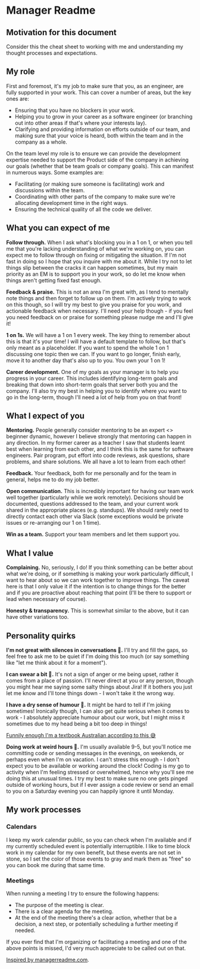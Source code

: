 # Manager Readme

## Motivation for this document

Consider this the cheat sheet to working with me and understanding my thought processes and expectations.

## My role

First and foremost, it's my job to make sure that you, as an engineer, are fully supported in your work. This can cover a number of areas, but the key ones are:

- Ensuring that you have no blockers in your work.
- Helping you to grow in your career as a software engineer (or branching out into other areas if that's where your interests lay).
- Clarifying and providing information on efforts outside of our team, and making sure that your voice is heard, both within the team and in the company as a whole.

On the team level my role is to ensure we can provide the development expertise needed to support the Product side of the company in achieving our goals (whether that be team goals or company goals). This can manifest in numerous ways. Some examples are:

- Facilitating (or making sure someone is facilitating) work and discussions within the team.
- Coordinating with other parts of the company to make sure we're allocating development time in the right ways.
- Ensuring the technical quality of all the code we deliver.

## What you can expect of me

**Follow through.** When I ask what's blocking you in a 1 on 1, or when you tell me that you're lacking understanding of what we're working on, you can expect me to follow through on fixing or mitigating the situation. If I'm not fast in doing so I hope that you inquire with me about it. While I try not to let things slip between the cracks it can happen sometimes, but my main priority as an EM is to support you in your work, so do let me know when things aren't getting fixed fast enough.

**Feedback & praise.** This is not an area I'm great with, as I tend to mentally note things and then forget to follow up on them. I'm actively trying to work on this though, so I will try my best to give you praise for you work, and actionable feedback when necessary. I'll need your help though - if you feel you need feedback on or praise for something please nudge me and I'll give it!

**1 on 1s.** We will have a 1 on 1 every week. The key thing to remember about this is that it's your time! I will have a default template to follow, but that's only meant as a placeholder. If you want to spend the whole 1 on 1 discussing one topic then we can. If you want to go longer, finish early, move it to another day that's also up to you. You own your 1 on 1!

**Career development.** One of my goals as your manager is to help you progress in your career. This includes identifying long-term goals and breaking that down into short-term goals that server both you and the company. I'll also try my best in helping you to identify where you want to go in the long-term, though I'll need a lot of help from you on that front!

## What I expect of you

**Mentoring.** People generally consider mentoring to be an expert <> beginner dynamic, however I believe strongly that mentoring can happen in any direction. In my former career as a teacher I saw that students learnt best when learning from each other, and I think this is the same for software engineers. Pair program, put effort into code reviews, ask questions, share problems, and share solutions. We all have a lot to learn from each other!

**Feedback.** Your feedback, both for me personally and for the team in general, helps me to do my job better.

**Open communication.** This is incredibly important for having our team work well together (particularly while we work remotely). Decisions should be documented, questions addressed to the team, and your current work shared in the appropriate places (e.g. standups). We should rarely need to directly contact each other via Slack (some exceptions would be private issues or re-arranging our 1 on 1 time).

**Win as a team.** Support your team members and let them support you.

## What I value

**Complaining.** No, seriously, I do! If you think something can be better about what we're doing, or if something is making your work particularly difficult, I want to hear about so we can work together to improve things. The caveat here is that I only value it if the intention is to change things for the better and if you are proactive about reaching that point (I'll be there to support or lead when necessary of course).

**Honesty & transparency.** This is somewhat similar to the above, but it can have other variations too.

## Personality quirks

**I'm not great with silences in conversations 🙊.** I'll try and fill the gaps, so feel free to ask me to be quiet if I'm doing this too much (or say something like "let me think about it for a moment").

**I can swear a bit 🤬.** It's not a sign of anger or me being upset, rather it comes from a place of passion. I'll never direct at you or any person, though you might hear me saying some salty things about Jira! If it bothers you just let me know and I'll tone things down - I won't take it the wrong way.

**I have a dry sense of humour 🤡.** It might be hard to tell if I'm joking sometimes!  Ironically though, I can also get quite serious when it comes to work - I absolutely appreciate humour about our work, but I might miss it sometimes due to my head being a bit too deep in things!

[Funnily enough I'm a textbook Australian according to this 😅](https://culturalatlas.sbs.com.au/australian-culture/australian-culture-communication#australian-culture-communication)

**Doing work at weird hours 🌚.** I'm usually available 9-5, but you'll notice me committing code or sending messages in the evenings, on weekends, or perhaps even when I'm on vacation. I can't stress this enough - I don't expect you to be available or working around the clock! Coding is my go to activity when I'm feeling stressed or overwhelmed, hence why you'll see me doing this at unusual times. I try my best to make sure no one gets pinged outside of working hours, but if I ever assign a code review or send an email to you on a Saturday evening you can happily ignore it until Monday.

## My work processes

### Calendars

I keep my work calendar public, so you can check when I'm available and if my currently scheduled event is potentially interruptible. I like to time block work in my calendar for my own benefit, but these events are not set in stone, so I set the color of those events to gray and mark them as "free" so you can book me during that same time.

### Meetings

When running a meeting I try to ensure the following happens:

- The purpose of the meeting is clear.
- There is a clear agenda for the meeting.
- At the end of the meeting there's a clear action, whether that be a decision, a next step, or potentially scheduling a further meeting if needed.

If you ever find that I'm organizing or facilitating a meeting and one of the above points is missed, I'd very much appreciate to be called out on that.

[Inspired by managerreadme.com](https://managerreadme.com/readme/lhansford).
